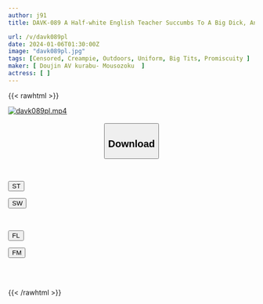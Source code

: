 ```yaml
---
author: j91
title: DAVK-089 A Half-white English Teacher Succumbs To A Big Dick, And A Highly Educated Beauty Who Is Made To Cum By Her Huge Bouncing Breasts Is Managed With A Cock, Then Falls Into A Shared Pussy Status, And Has A Semen-soaked 5P Orgy

url: /v/davk089pl
date: 2024-01-06T01:30:00Z
image: "davk089pl.jpg"
tags: [Censored, Creampie, Outdoors, Uniform, Big Tits, Promiscuity	]
maker: [ Doujin AV kurabu- Mousozoku  ]
actress: [ ]
---
```



{{< rawhtml >}}

<div class="video" data-videoid="L1b4bD3Rj3SRGOz">
    <a href="javascript:;">
        <img src="/v/davk089pl/davk089pl.jpg" width="WIDTH" height="HEIGHT" alt="davk089pl.mp4" loading="lazy">
    </a>
</div>

<script type="text/javascript" src="https://j91.asia/asset/on-demand-st.js"></script>

<br>
  <link rel="stylesheet" href="https://j91.asia/asset/bs5.css">
  
  <center>
  <button class="btn btn-primary" type="button" data-bs-toggle="collapse" data-bs-target=".multi-collapse" aria-expanded="false" aria-controls="multiCollapseExample1 multiCollapseExample2"><h2>Download</h2></button></center>
</p>
<div class="row">
  <div class="col">
    <div class="collapse multi-collapse" id="multiCollapseExample1">
      <div class="card card-body">
	      	      <br>
<div class="buttons">  
<p><a href="https://streamtape.to/v/L1b4bD3Rj3SRGOz" target="_blank"><button class="btn-hover color-3"><i class="fa fa-download"></i> ST</button></a></p>
<p><a href="https://flaswish.com/3fo7tu8e1z7w" target="_blank"><button class="btn-hover color-2"><i class="fa fa-download"></i> SW</button></a></p></div>
    </div>
  </div>
</div>
  <div class="col">
    <div class="collapse multi-collapse" id="multiCollapseExample2">
      <div class="card card-body">
	      <br>
<div class="buttons">
<p><a href="javascript:;" target="_blank"><button class="btn-hover color-9"><i class="fa fa-download"></i> FL</button></a></p>
<p><a href="javascript:;" target="_blank"><button class="btn-hover color-8"><i class="fa fa-download"></i> FM</button></a></p></div>
<br><br>
      </div>
    </div>
  </div>
</div>

{{< /rawhtml >}}
